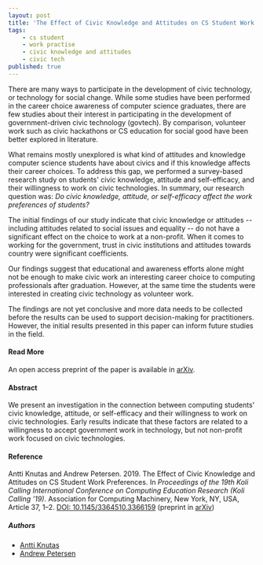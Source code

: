 ```yaml
---
layout: post
title: 'The Effect of Civic Knowledge and Attitudes on CS Student Work Preferences'
tags:
    - cs student
    - work practise
    - civic knowledge and attitudes
    - civic tech
published: true
---
```


There are many ways to participate in the development of civic technology, or technology for social change. While some studies have been performed in the career choice awareness of computer science graduates, there are few studies about their interest in participating in the development of government-driven civic technology (govtech). By comparison, volunteer work such as civic hackathons or CS education for social good have been better explored in literature.

What remains mostly unexplored is what kind of attitudes and knowledge computer science students have about civics and if this knowledge affects their career choices. To address this gap, we performed a survey-based research study on students' civic knowledge, attitude and self-efficacy, and their willingness to work on civic technologies. In summary, our research question was: *Do civic knowledge, attitude, or self-efficacy affect the work preferences of students?*

The initial findings of our study indicate that civic knowledge or attitudes -- including attitudes related to social issues and equality -- do not have a significant effect on the choice to work at a non-profit. When it comes to working for the government, trust in civic institutions and attitudes towards country were significant coefficients.

Our findings suggest that educational and awareness efforts alone might not be enough to make civic work an interesting career choice to computing professionals after graduation. However, at the same time the students were interested in creating civic technology as volunteer work.

<!--more-->

The findings are not yet conclusive and more data needs to be collected before the results can be used to support decision-making for practitioners. However, the initial results presented in this paper can inform future studies in the field.

#### Read More
An open access preprint of the paper is available in [arXiv](https://arxiv.org/abs/2001.11810).

#### Abstract
We present an investigation in the connection between computing students' civic knowledge, attitude, or self-efficacy and their willingness to work on civic technologies. Early results indicate that these factors are related to a willingness to accept government work in technology, but not non-profit work focused on civic technologies.

#### Reference
Antti Knutas and Andrew Petersen. 2019. The Effect of Civic Knowledge and Attitudes on CS Student Work Preferences. In *Proceedings of the 19th Koli Calling International Conference on Computing Education Research (Koli Calling ’19)*. Association for Computing Machinery, New York, NY, USA, Article 37, 1–2. [DOI: 10.1145/3364510.3366159](https://doi.org/10.1145/3364510.3366159) (preprint in [arXiv](https://arxiv.org/abs/2001.11810))

##### Authors
* [Antti Knutas](https://twitter.com/aknutas)
* [Andrew Petersen](https://utmandrew.bitbucket.io)
